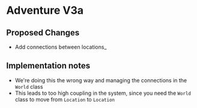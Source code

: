 # Adventure V3a

## Proposed Changes

- Add connections between locations_

## Implementation notes

- We're doing this the wrong way and managing the connections in the `World` class
- This leads to too high coupling in the system, since you need the `World` class to
  move from `Location` to `Location`